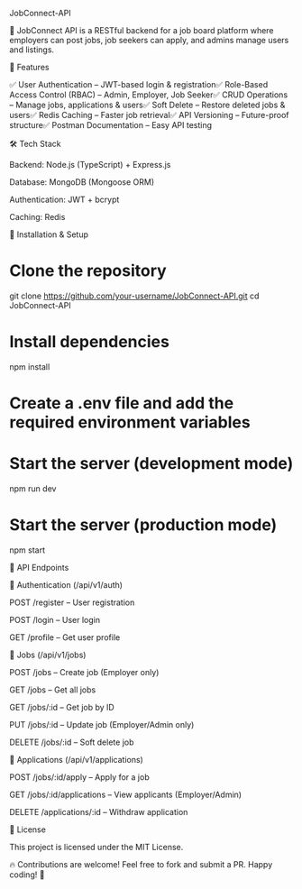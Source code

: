 JobConnect-API

🚀 JobConnect API is a RESTful backend for a job board platform where employers can post jobs, job seekers can apply, and admins manage users and listings.

📌 Features

✅ User Authentication – JWT-based login & registration✅ Role-Based Access Control (RBAC) – Admin, Employer, Job Seeker✅ CRUD Operations – Manage jobs, applications & users✅ Soft Delete – Restore deleted jobs & users✅ Redis Caching – Faster job retrieval✅ API Versioning – Future-proof structure✅ Postman Documentation – Easy API testing

🛠 Tech Stack

Backend: Node.js (TypeScript) + Express.js

Database: MongoDB (Mongoose ORM)

Authentication: JWT + bcrypt

Caching: Redis

🚀 Installation & Setup

# Clone the repository
git clone https://github.com/your-username/JobConnect-API.git
cd JobConnect-API

# Install dependencies
npm install

# Create a .env file and add the required environment variables

# Start the server (development mode)
npm run dev

# Start the server (production mode)
npm start

🔗 API Endpoints

🔹 Authentication (/api/v1/auth)

POST /register – User registration

POST /login – User login

GET /profile – Get user profile

🔹 Jobs (/api/v1/jobs)

POST /jobs – Create job (Employer only)

GET /jobs – Get all jobs

GET /jobs/:id – Get job by ID

PUT /jobs/:id – Update job (Employer/Admin only)

DELETE /jobs/:id – Soft delete job

🔹 Applications (/api/v1/applications)

POST /jobs/:id/apply – Apply for a job

GET /jobs/:id/applications – View applicants (Employer/Admin)

DELETE /applications/:id – Withdraw application

📜 License

This project is licensed under the MIT License.

🔥 Contributions are welcome! Feel free to fork and submit a PR. Happy coding! 🚀

